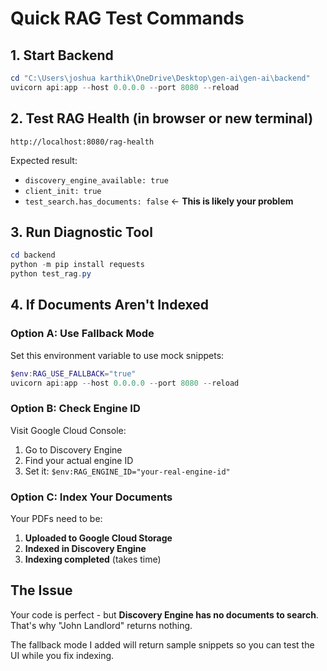 # Quick RAG Test Commands

## 1. Start Backend
```powershell
cd "C:\Users\joshua karthik\OneDrive\Desktop\gen-ai\gen-ai\backend"
uvicorn api:app --host 0.0.0.0 --port 8080 --reload
```

## 2. Test RAG Health (in browser or new terminal)
```
http://localhost:8080/rag-health
```

Expected result:
- `discovery_engine_available: true`
- `client_init: true` 
- `test_search.has_documents: false` ← **This is likely your problem**

## 3. Run Diagnostic Tool
```powershell
cd backend
python -m pip install requests
python test_rag.py
```

## 4. If Documents Aren't Indexed

### Option A: Use Fallback Mode
Set this environment variable to use mock snippets:
```powershell
$env:RAG_USE_FALLBACK="true"
uvicorn api:app --host 0.0.0.0 --port 8080 --reload
```

### Option B: Check Engine ID
Visit Google Cloud Console:
1. Go to Discovery Engine
2. Find your actual engine ID 
3. Set it: `$env:RAG_ENGINE_ID="your-real-engine-id"`

### Option C: Index Your Documents
Your PDFs need to be:
1. **Uploaded to Google Cloud Storage**
2. **Indexed in Discovery Engine** 
3. **Indexing completed** (takes time)

## The Issue
Your code is perfect - but **Discovery Engine has no documents to search**. That's why "John Landlord" returns nothing.

The fallback mode I added will return sample snippets so you can test the UI while you fix indexing.